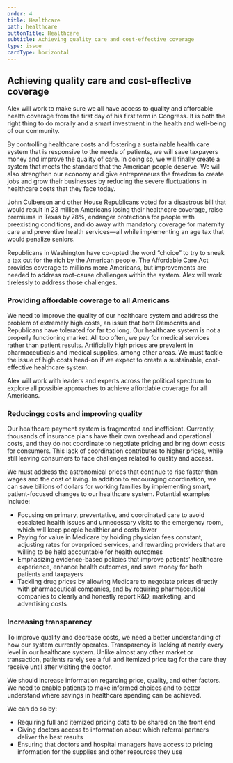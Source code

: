 ```yaml
---
order: 4
title: Healthcare
path: healthcare
buttonTitle: Healthcare
subtitle: Achieving quality care and cost-effective coverage
type: issue
cardType: horizontal
---
```


## Achieving quality care and cost-effective coverage

Alex will work to make sure we all have access to quality and affordable health
coverage from the first day of his first term in Congress. It is both the right
thing to do morally and a smart investment in the health and well-being of our
community.

By controlling healthcare costs and fostering a sustainable health care system
that is responsive to the needs of patients, we will save taxpayers money and
improve the quality of care. In doing so, we will finally create a system that
meets the standard that the American people deserve. We will also strengthen our
economy and give entrepreneurs the freedom to create jobs and grow their
businesses by reducing the severe fluctuations in healthcare costs that they
face today.

John Culberson and other House Republicans voted for a disastrous bill that
would result in 23 million Americans losing their healthcare coverage, raise
premiums in Texas by 78%, endanger protections for people with preexisting
conditions, and do away with mandatory coverage for maternity care and
preventive health services—all while implementing an age tax that would penalize
seniors.

Republicans in Washington have co-opted the word “choice” to try to sneak a tax
cut for the rich by the American people. The Affordable Care Act provides
coverage to millions more Americans, but improvements are needed to address
root-cause challenges within the system. Alex will work tirelessly to address
those challenges.

### Providing affordable coverage to all Americans

We need to improve the quality of our healthcare system and address the problem
of extremely high costs, an issue that both Democrats and Republicans have
tolerated for far too long. Our healthcare system is not a properly functioning
market. All too often, we pay for medical services rather than patient results.
Artificially high prices are prevalent in pharmaceuticals and medical supplies,
among other areas. We must tackle the issue of high costs head-on if we expect
to create a sustainable, cost-effective healthcare system.

Alex will work with leaders and experts across the political spectrum to explore
all possible approaches to achieve affordable coverage for all Americans.

### Reducingg costs and improving quality

Our healthcare payment system is fragmented and inefficient. Currently,
thousands of insurance plans have their own overhead and operational costs, and
they do not coordinate to negotiate pricing and bring down costs for consumers.
This lack of coordination contributes to higher prices, while still leaving
consumers to face challenges related to quality and access.

We must address the astronomical prices that continue to rise faster than wages
and the cost of living. In addition to encouraging coordination, we can save
billions of dollars for working families by implementing smart, patient-focused
changes to our healthcare system. Potential examples include:

* Focusing on primary, preventative, and coordinated care to avoid escalated
  health issues and unnecessary visits to the emergency room, which will keep
  people healthier and costs lower
* Paying for value in Medicare by holding physician fees constant, adjusting
  rates for overpriced services, and rewarding providers that are willing to be
  held accountable for health outcomes
* Emphasizing evidence-based policies that improve patients’ healthcare
  experience, enhance health outcomes, and save money for both patients and
  taxpayers
* Tackling drug prices by allowing Medicare to negotiate prices directly with
  pharmaceutical companies, and by requiring pharmaceutical companies to clearly
  and honestly report R&D, marketing, and advertising costs

### Increasing transparency

To improve quality and decrease costs, we need a better understanding of how our
system currently operates. Transparency is lacking at nearly every level in our
healthcare system. Unlike almost any other market or transaction, patients
rarely see a full and itemized price tag for the care they receive until after
visiting the doctor.

We should increase information regarding price, quality, and other factors. We
need to enable patients to make informed choices and to better understand where
savings in healthcare spending can be achieved.

We can do so by:

* Requiring full and itemized pricing data to be shared on the front end
* Giving doctors access to information about which referral partners deliver the
  best results
* Ensuring that doctors and hospital managers have access to pricing information
  for the supplies and other resources they use
